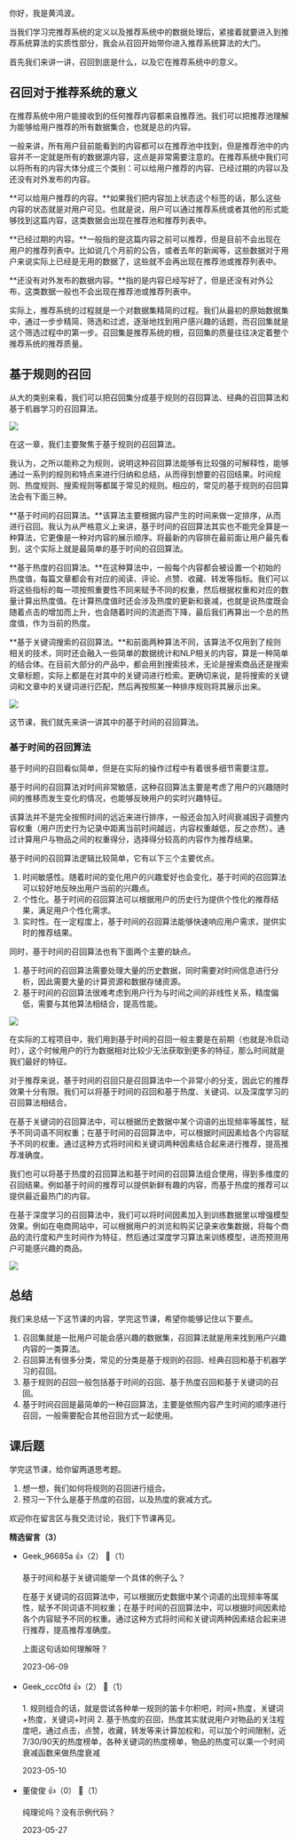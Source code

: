 你好，我是黄鸿波。

当我们学习完推荐系统的定义以及推荐系统中的数据处理后，紧接着就要进入到推荐系统算法的实质性部分，我会从召回开始带你进入推荐系统算法的大门。

首先我们来讲一讲，召回到底是什么，以及它在推荐系统中的意义。

## 召回对于推荐系统的意义

在推荐系统中用户能接收到的任何推荐内容都来自推荐池。我们可以把推荐池理解为能够给用户推荐的所有数据集合，也就是总的内容。

一般来讲，所有用户目前能看到的内容都可以在推荐池中找到，但是推荐池中的内容并不一定就是所有的数据源内容，这点是非常需要注意的。在推荐系统中我们可以将所有的内容大体分成三个类别：可以给用户推荐的内容、已经过期的内容以及还没有对外发布的内容。

**可以给用户推荐的内容。**如果我们把内容加上状态这个标签的话，那么这些内容的状态就是对用户可见。也就是说，用户可以通过推荐系统或者其他的形式能够找到这篇内容，这类数据会出现在推荐池和推荐列表中。

**已经过期的内容。**一般指的是这篇内容之前可以推荐，但是目前不会出现在用户的推荐列表中。比如说几个月前的公告，或者去年的新闻等，这些数据对于用户来说实际上已经是无用的数据了，这些就不会再出现在推荐池或推荐列表中。

**还没有对外发布的数据内容。**指的是内容已经写好了，但是还没有对外公布，这类数据一般也不会出现在推荐池或推荐列表中。

实际上，推荐系统的过程就是一个对数据集精简的过程。我们从最初的原始数据集中，通过一步步精简、筛选和过滤，逐渐地找到用户感兴趣的话题，而召回集就是这个筛选过程中的第一步。召回集是推荐系统的根，召回集的质量往往决定着整个推荐系统的推荐质量。

## 基于规则的召回

从大的类别来看，我们可以把召回集分成基于规则的召回算法、经典的召回算法和基于机器学习的召回算法。

![](https://static001.geekbang.org/resource/image/d8/31/d8bcc2c376f86afe21d00e9f1d988331.jpg?wh=1792x800)

在这一章，我们主要聚焦于基于规则的召回算法。

我认为，之所以能称之为规则，说明这种召回算法能够有比较强的可解释性，能够通过一系列的规则和特点来进行归纳和总结，从而得到想要的召回结果。时间规则、热度规则、搜索规则等都属于常见的规则。相应的，常见的基于规则的召回算法会有下面三种。

**基于时间的召回算法。**该算法主要根据内容产生的时间来做一定排序，从而进行召回。我认为从严格意义上来讲，基于时间的召回算法其实也不能完全算是一种算法，它更像是一种对内容的展示顺序。将最新的内容排在最前面让用户最先看到，这个实际上就是最简单的基于时间的召回算法。

**基于热度的召回算法。**在这种算法中，一般每个内容都会被设置一个初始的热度值，每篇文章都会有对应的阅读、评论、点赞、收藏、转发等指标。我们可以将这些指标的每一项按照重要性不同来赋予不同的权重，然后根据权重和对应的数量计算出热度值。在计算热度值时还会涉及热度的更新和衰减，也就是说热度既会随着点击的增加而上升，也会随着时间的流逝而下降，最后我们再算出一个总的热度值，作为当前的热度。

**基于关键词搜索的召回算法。**和前面两种算法不同，该算法不仅用到了规则相关的技术，同时还会融入一些简单的数据统计和NLP相关的内容，算是一种简单的结合体。在目前大部分的产品中，都会用到搜索技术，无论是搜索商品还是搜索文章标题，实际上都是在对其中的关键词进行检索。更确切来说，是将搜索的关键词和文章中的关键词进行匹配，然后再按照某一种排序规则将其展示出来。

![](https://static001.geekbang.org/resource/image/74/b4/74211a1337a6184075119f0c9f0b2db4.jpg?wh=1788x751)

这节课，我们就先来讲一讲其中的基于时间的召回算法。

### 基于时间的召回算法

基于时间的召回看似简单，但是在实际的操作过程中有着很多细节需要注意。

基于时间的召回算法对时间非常敏感，这种召回算法主要是考虑了用户的兴趣随时间的推移而发生变化的情况，也能够反映用户的实时兴趣特征。

该算法并不是完全按照时间的远近来进行排序，一般还会加入时间衰减因子调整内容权重（用户历史行为记录中距离当前时间越远，内容权重越低，反之亦然）。通过计算用户与物品之间的权重得分，选择得分较高的内容作为推荐结果。

基于时间的召回算法逻辑比较简单，它有以下三个主要优点。

1. 时间敏感性。随着时间的变化用户的兴趣爱好也会变化，基于时间的召回算法可以较好地反映出用户当前的兴趣点。
2. 个性化。基于时间的召回算法可以根据用户的历史行为提供个性化的推荐结果，满足用户个性化需求。
3. 实时性。在一定程度上，基于时间的召回算法能够快速响应用户需求，提供实时的推荐结果。

同时，基于时间的召回算法也有下面两个主要的缺点。

1. 基于时间的召回算法需要处理大量的历史数据，同时需要对时间信息进行分析，因此需要大量的计算资源和数据存储资源。
2. 基于时间的召回算法很难考虑到用户行为与时间之间的非线性关系，精度偏低，需要与其他算法相结合，提高性能。

![](https://static001.geekbang.org/resource/image/4f/45/4f4f5ebdbyybe4b98926db3b7ceb8345.jpg?wh=1664x1044)

在实际的工程项目中，我们用到基于时间的召回一般主要是在前期（也就是冷启动时），这个时候用户的行为数据相对比较少无法获取到更多的特征，那么时间就是我们最好的特征。

对于推荐来说，基于时间的召回只是召回算法中一个非常小的分支，因此它的推荐效果十分有限。我们可以将基于时间的召回和基于热度、关键词、以及深度学习的召回算法相结合。

在基于关键词的召回算法中，可以根据历史数据中某个词语的出现频率等属性，赋予不同词语不同权重；在基于时间的召回算法中，可以根据时间因素给各个内容赋予不同的权重。通过这种方式将时间和关键词两种因素结合起来进行推荐，提高推荐准确度。

我们也可以将基于热度的召回算法和基于时间的召回算法组合使用，得到多维度的召回结果。例如基于时间的推荐可以提供新鲜有趣的内容，而基于热度的推荐可以提供最近最热门的内容。

在基于深度学习的召回算法中，我们可以将时间因素加入到训练数据里以增强模型效果。例如在电商网站中，可以根据用户的浏览和购买记录来收集数据，将每个商品的流行度和产生时间作为特征，然后通过深度学习算法来训练模型，进而预测用户可能感兴趣的商品。

![](https://static001.geekbang.org/resource/image/1c/yy/1c330a9cc1b558c87efe25b06191feyy.jpg?wh=1524x856)

## 总结

我们来总结一下这节课的内容，学完这节课，希望你能够记住以下要点。

1. 召回集就是一批用户可能会感兴趣的数据集，召回算法就是用来找到用户兴趣内容的一类算法。
2. 召回算法有很多分类，常见的分类是基于规则的召回、经典召回和基于机器学习的召回。
3. 基于规则的召回一般包括基于时间的召回、基于热度召回和基于关键词的召回。
4. 基于时间召回是最简单的一种召回算法，主要是依照内容产生时间的顺序进行召回，一般需要配合其他召回方式一起使用。

## 课后题

学完这节课，给你留两道思考题。

1. 想一想，我们如何将规则的召回进行组合。
2. 预习一下什么是基于热度的召回，以及热度的衰减方式。

欢迎你在留言区与我交流讨论，我们下节课再见。
<div><strong>精选留言（3）</strong></div><ul>
<li><span>Geek_96685a</span> 👍（2） 💬（1）<p>基于时间和基于关键词能举一个具体的例子么？                   

在基于关键词的召回算法中，可以根据历史数据中某个词语的出现频率等属性，赋予不同词语不同权重；在基于时间的召回算法中，可以根据时间因素给各个内容赋予不同的权重。通过这种方式将时间和关键词两种因素结合起来进行推荐，提高推荐准确度。

上面这句话如何理解呀？</p>2023-06-09</li><br/><li><span>Geek_ccc0fd</span> 👍（2） 💬（1）<p>1. 规则组合的话，就是尝试各种单一规则的笛卡尔积吧，时间+热度，关键词+热度，关键词+时间
2. 基于热度的召回，热度其实就说用户对物品的关注程度吧，通过点击，点赞，收藏，转发等来计算加权和，可以加个时间限制，近7&#47;30&#47;90天的热度榜单，各种关键词的热度榜单，物品的热度可以乘一个时间衰减函数来做热度衰减</p>2023-05-10</li><br/><li><span>董俊俊</span> 👍（0） 💬（1）<p>纯理论吗？没有示例代码？</p>2023-05-27</li><br/>
</ul>